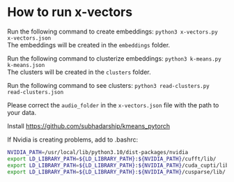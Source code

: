 # How to run x-vectors
Run the following command to create embeddings: `python3 x-vectors.py x-vectors.json` \
The embeddings will be created in the `embeddings` folder. 

Run the following command to clusterize embeddings: `python3 k-means.py k-means.json` \
The clusters will be created in the `clusters` folder. 

Run the following command to see clusters: `python3 read-clusters.py read-clusters.json`

Please correct the `audio_folder` in the `x-vectors.json` file with the path to your data.

Install https://github.com/subhadarship/kmeans_pytorch

If Nvidia is creating problems, add to .bashrc:

```bash
NVIDIA_PATH=/usr/local/lib/python3.10/dist-packages/nvidia
export LD_LIBRARY_PATH=${LD_LIBRARY_PATH}:${NVIDIA_PATH}/cufft/lib/
export LD_LIBRARY_PATH=${LD_LIBRARY_PATH}:${NVIDIA_PATH}/cuda_cupti/lib/
export LD_LIBRARY_PATH=${LD_LIBRARY_PATH}:${NVIDIA_PATH}/cusparse/lib/
```
